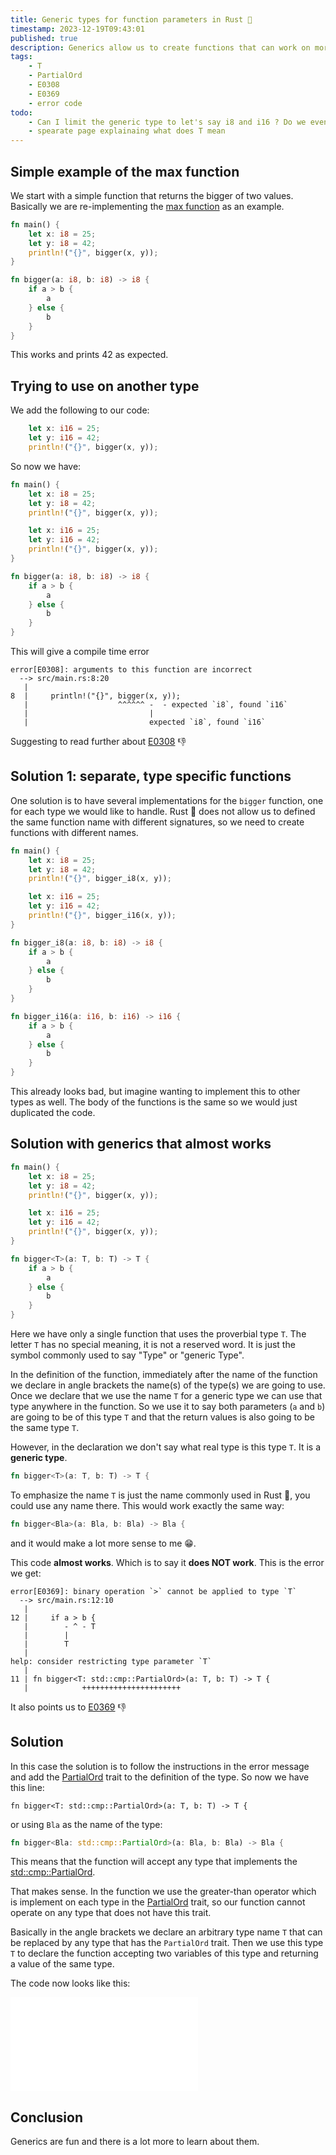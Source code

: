 ```yaml
---
title: Generic types for function parameters in Rust 🦀
timestamp: 2023-12-19T09:43:01
published: true
description: Generics allow us to create functions that can work on more than a single fixed type of value.
tags:
    - T
    - PartialOrd
    - E0308
    - E0369
    - error code
todo:
    - Can I limit the generic type to let's say i8 and i16 ? Do we even need such a thing?
    - spearate page explainaing what does T mean
---
```



## Simple example of the max function

We start with a  simple function that returns the bigger of two values. Basically we are re-implementing the [max function](/min-max) as an example.

```rust
fn main() {
    let x: i8 = 25;
    let y: i8 = 42;
    println!("{}", bigger(x, y));
}

fn bigger(a: i8, b: i8) -> i8 {
    if a > b {
        a
    } else {
        b
    }
}
```

This works and prints 42 as expected.


##  Trying to use on another type

We add the following to our code:

```rust
    let x: i16 = 25;
    let y: i16 = 42;
    println!("{}", bigger(x, y));
```

So now we have:

```rust
fn main() {
    let x: i8 = 25;
    let y: i8 = 42;
    println!("{}", bigger(x, y));

    let x: i16 = 25;
    let y: i16 = 42;
    println!("{}", bigger(x, y));
}

fn bigger(a: i8, b: i8) -> i8 {
    if a > b {
        a
    } else {
        b
    }
}
```

This will give a compile time error

```
error[E0308]: arguments to this function are incorrect
  --> src/main.rs:8:20
   |
8  |     println!("{}", bigger(x, y));
   |                    ^^^^^^ -  - expected `i8`, found `i16`
   |                           |
   |                           expected `i8`, found `i16`
```

Suggesting to read further about [E0308](https://doc.rust-lang.org/error_codes/E0308.html) 👎


## Solution 1: separate, type specific functions

One solution is to have several implementations for the `bigger` function, one for each type we would like to handle.
Rust 🦀 does not allow us to defined the same function name with different signatures, so we need to create functions with different names.

```rust
fn main() {
    let x: i8 = 25;
    let y: i8 = 42;
    println!("{}", bigger_i8(x, y));

    let x: i16 = 25;
    let y: i16 = 42;
    println!("{}", bigger_i16(x, y));
}

fn bigger_i8(a: i8, b: i8) -> i8 {
    if a > b {
        a
    } else {
        b
    }
}

fn bigger_i16(a: i16, b: i16) -> i16 {
    if a > b {
        a
    } else {
        b
    }
}
```

This already looks bad, but imagine wanting to implement this to other types as well.
The body of the functions is the same so we would just duplicated the code.


## Solution with generics that almost works

```rust
fn main() {
    let x: i8 = 25;
    let y: i8 = 42;
    println!("{}", bigger(x, y));

    let x: i16 = 25;
    let y: i16 = 42;
    println!("{}", bigger(x, y));
}

fn bigger<T>(a: T, b: T) -> T {
    if a > b {
        a
    } else {
        b
    }
}
```

Here we have only a single function that uses the proverbial type `T`.
The letter `T` has no special meaning, it is not a reserved word. It is just the symbol commonly used to say "Type" or "generic Type".

In the definition of the function, immediately after the name of the function we declare in angle brackets the name(s) of the type(s)
we are going to use. Once we declare that we use the name `T` for a generic type we can use that type anywhere in the function.
So we use it to say both parameters (`a` and `b`) are going to be of this type `T` and that the return values is also going to be the same type `T`.

However, in the declaration we don't say what real type is this type `T`. It is a **generic type**.

```rust
fn bigger<T>(a: T, b: T) -> T {
```

To emphasize the name `T` is just the name commonly used in Rust 🦀, you could use any name there. This would work exactly the same way:

```rust
fn bigger<Bla>(a: Bla, b: Bla) -> Bla {
```

and it would make a lot more sense to me 😁.



This code **almost works**. Which is to say it **does NOT work**. This is the error we get:


```
error[E0369]: binary operation `>` cannot be applied to type `T`
  --> src/main.rs:12:10
   |
12 |     if a > b {
   |        - ^ - T
   |        |
   |        T
   |
help: consider restricting type parameter `T`
   |
11 | fn bigger<T: std::cmp::PartialOrd>(a: T, b: T) -> T {
   |            ++++++++++++++++++++++

```

It also points us to [E0369](https://doc.rust-lang.org/error_codes/E0369.html) 👎



## Solution

In this case the solution is to follow the instructions in the error message and add the [PartialOrd](https://doc.rust-lang.org/std/cmp/trait.PartialOrd.html)
trait to the definition of the type. So now we have this line:

```
fn bigger<T: std::cmp::PartialOrd>(a: T, b: T) -> T {
```

or using `Bla` as the name of the type:

```rust
fn bigger<Bla: std::cmp::PartialOrd>(a: Bla, b: Bla) -> Bla {
```

This means that the function will accept any type that implements the [std::cmp::PartialOrd](https://doc.rust-lang.org/std/cmp/trait.PartialOrd.html).


That makes sense. In the function we use the greater-than operator which is implement on each type in the [PartialOrd](https://doc.rust-lang.org/std/cmp/trait.PartialOrd.html) trait, so our function cannot
operate on any type that does not have this trait.


Basically in the angle brackets we declare an arbitrary  type name `T` that can be replaced by any type that has the `PartialOrd` trait.
Then we use this type `T` to declare the function accepting two variables of this type and returning a value of the same type.

The code now looks like this:

![](examples/generic-bigger/src/main.rs)


## Conclusion

Generics are fun and there is a lot more to learn about them.





